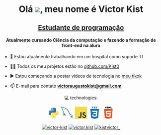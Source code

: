 <h1 align="center">Olá <a href="https://www.linkedin.com/in/victor-kist/"><img src="https://raw.githubusercontent.com/kaueMarques/kaueMarques/master/hi.gif" width="30px"></a>, meu nome é Victor Kist</h1>
<h2 align="center"><a href="https://github.com/Kist0/curriculo/blob/main/Curriculo%20Victor%20Kist.pdf">Estudante de programação</a></h2>
<h4 align="center">Atualmente cursando Ciência da computação e fazendo a formação de front-end na alura</h4>

- 🔭 Estou atualmente trabalhando em um hospital como suporte TI

- 👨‍💻 Todos os meu projetos estão no [github.com/Kist0](https://github.com/Kist0?tab=repositories)

- ▶️ Estou começando a postar videos de tecnologia no [meu tikok](https://www.tiktok.com/@kistvictor_?lang=pt-BR&is_copy_url=1&is_from_webapp=v2)

- 📫 E-mail para contato **victoraugustokist@gmail.com**

<p align="center">
💻 technologies:
</p>
<p align="center">
<a href="https://github.com/Kist0/Genius" target="blank"><img src="https://raw.githubusercontent.com/devicons/devicon/2809b567852a4648062a2d3e7c1c531367458c0b/icons/python/python-original.svg" alt="python icon" height="40" width="40" /></a>
<a href="https://github.com/Kist0/Kist0/blob/main/MySQL"><img src="https://github.com/devicons/devicon/blob/master/icons/mysql/mysql-plain.svg" alt="MySQL icon" width="40" height="40"/></a>
<a href="https://github.com/Kist0/banking"><img src="https://raw.githubusercontent.com/devicons/devicon/2809b567852a4648062a2d3e7c1c531367458c0b/icons/javascript/javascript-original.svg" alt="javascript icon" width="40" height="40"/></a>
<a href"https://github.com/Kist0/barber_shop"><img src="https://raw.githubusercontent.com/devicons/devicon/master/icons/css3/css3-plain-wordmark.svg" alt="css3 icon"  width="40" height="40"/></a>
<a href"https://github.com/Kist0/barber_shop"><img src="https://raw.githubusercontent.com/devicons/devicon/master/icons/html5/html5-original-wordmark.svg" alt="html5 icon"  width="40" height="40"/></a>
</p>

<p align="center">
<a href="https://www.linkedin.com/in/victor-kist/" target="blank"><img align="center" src="https://cdn.jsdelivr.net/npm/simple-icons@3.0.1/icons/linkedin.svg" alt="victor-kist" height="20" width="20" /></a>
<a href="https://www.facebook.com/victor.kist" target="blank"><img align="center" src="https://cdn.jsdelivr.net/npm/simple-icons@3.0.1/icons/facebook.svg" alt="victor.kist" height="20" width="20" /></a>
<a href="https://www.instagram.com/kistvictor_/" target="blank"><img align="center" src="https://cdn.jsdelivr.net/npm/simple-icons@3.0.1/icons/instagram.svg" alt="kistvictor_" height="20" width="20" /></a>
</p>

<!--
**Kist0/Kist0** is a ✨ _special_ ✨ repository because its `README.md` (this file) appears on your GitHub profile.

Here are some ideas to get you started:

- 🔭 I’m currently working on ...
- 🌱 I’m currently learning ...
- 👯 I’m looking to collaborate on ...
- 🤔 I’m looking for help with ...
- 💬 Ask me about ...
- 📫 How to reach me: ...
- 😄 Pronouns: ...
- ⚡ Fun fact: ...
-->
